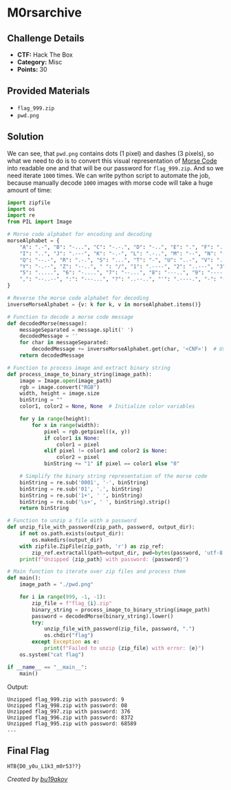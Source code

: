 # M0rsarchive

## Challenge Details 

- **CTF:** Hack The Box
- **Category:** Misc
- **Points:** 30

## Provided Materials

- `flag_999.zip`
- `pwd.png`

## Solution

We can see, that `pwd.png` contains dots (1 pixel) and dashes (3 pixels), so what we need to do is to convert this visual representation of [Morse Code](https://en.wikipedia.org/wiki/Morse_code#:~:text=Morse%20code%20is%20a%20method,system%20adopted%20for%20electrical%20telegraphy.) into readable one and that will be our password for `flag_999.zip`. And so we need iterate `1000` times. We can write python script to automate the job, because manually decode `1000` images with morse code will take a huge amount of time:

```python
import zipfile
import os
import re
from PIL import Image

# Morse code alphabet for encoding and decoding
morseAlphabet = {
    "A": ".-", "B": "-...", "C": "-.-.", "D": "-..", "E": ".", "F": "..-.", "G": "--.", "H": "....",
    "I": "..", "J": ".---", "K": "-.-", "L": ".-..", "M": "--", "N": "-.", "O": "---", "P": ".--.",
    "Q": "--.-", "R": ".-.", "S": "...", "T": "-", "U": "..-", "V": "...-", "W": ".--", "X": "-..-",
    "Y": "-.--", "Z": "--..", " ": "/", "1": ".----", "2": "..---", "3": "...--", "4": "....-",
    "5": ".....", "6": "-....", "7": "--...", "8": "---..", "9": "----.", "0": "-----", ".": ".-.-.-",
    ",": "--..--", ":": "---...", "?": "..--..", "'": ".----.", "-": "-....-", "/": "-..-.", "@": ".--.-.", "=": "-...-"
}

# Reverse the morse code alphabet for decoding
inverseMorseAlphabet = {v: k for k, v in morseAlphabet.items()}

# Function to decode a morse code message
def decodedMorse(message):
    messageSeparated = message.split(' ')
    decodedMessage = ''
    for char in messageSeparated:
        decodedMessage += inverseMorseAlphabet.get(char, '<CNF>')  # Use get() for default value
    return decodedMessage

# Function to process image and extract binary string
def process_image_to_binary_string(image_path):
    image = Image.open(image_path)
    rgb = image.convert("RGB")
    width, height = image.size
    binString = ""
    color1, color2 = None, None  # Initialize color variables

    for y in range(height):
        for x in range(width):
            pixel = rgb.getpixel((x, y))
            if color1 is None:
                color1 = pixel
            elif pixel != color1 and color2 is None:
                color2 = pixel
            binString += "1" if pixel == color1 else "0"

    # Simplify the binary string representation of the morse code
    binString = re.sub('0001', '-', binString)
    binString = re.sub('01', '.', binString)
    binString = re.sub('1+', ' ', binString)
    binString = re.sub('\s+', ' ', binString).strip()
    return binString

# Function to unzip a file with a password
def unzip_file_with_password(zip_path, password, output_dir):
    if not os.path.exists(output_dir):
        os.makedirs(output_dir)
    with zipfile.ZipFile(zip_path, 'r') as zip_ref:
        zip_ref.extractall(path=output_dir, pwd=bytes(password, 'utf-8'))
    print(f"Unzipped {zip_path} with password: {password}")

# Main function to iterate over zip files and process them
def main():
    image_path = "./pwd.png"

    for i in range(999, -1, -1):
        zip_file = f"flag_{i}.zip"
        binary_string = process_image_to_binary_string(image_path)
        password = decodedMorse(binary_string).lower()
        try:
            unzip_file_with_password(zip_file, password, ".")
            os.chdir("flag")
        except Exception as e:
            print(f"Failed to unzip {zip_file} with error: {e}")
    os.system("cat flag")

if __name__ == "__main__":
    main()
```

Output:

```
Unzipped flag_999.zip with password: 9
Unzipped flag_998.zip with password: 08
Unzipped flag_997.zip with password: 376
Unzipped flag_996.zip with password: 8372
Unzipped flag_995.zip with password: 68589
...
```

## Final Flag

`HTB{D0_y0u_L1k3_m0r53??}`

*Created by [bu19akov](https://github.com/bu19akov)*